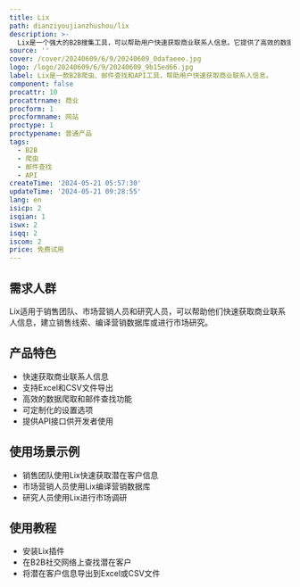 ```yaml
---
title: Lix
path: dianziyoujianzhushou/lix
description: >-
  Lix是一个强大的B2B搜集工具，可以帮助用户快速获取商业联系人信息。它提供了高效的数据爬取和邮件查找功能，支持Excel和CSV文件导出。Lix的主要优点是快速、易于使用和高度可定制。
source: ''
cover: /cover/20240609/6/9/20240609_0dafaeee.jpg
logo: /logo/20240609/6/9/20240609_9b15ed66.jpg
label: Lix是一款B2B爬虫、邮件查找和API工具，帮助用户快速获取商业联系人信息。
component: false
procattr: 10
procattrname: 商业
procform: 1
procformname: 网站
proctype: 1
proctypename: 普通产品
tags:
  - B2B
  - 爬虫
  - 邮件查找
  - API
createTime: '2024-05-21 05:57:30'
updateTime: '2024-05-21 09:28:55'
lang: en
isicp: 2
isqian: 1
iswx: 2
isqq: 2
iscom: 2
price: 免费试用
---
```


## 需求人群

Lix适用于销售团队、市场营销人员和研究人员，可以帮助他们快速获取商业联系人信息，建立销售线索、编译营销数据库或进行市场研究。

## 产品特色

* 快速获取商业联系人信息
* 支持Excel和CSV文件导出
* 高效的数据爬取和邮件查找功能
* 可定制化的设置选项
* 提供API接口供开发者使用

## 使用场景示例

* 销售团队使用Lix快速获取潜在客户信息
* 市场营销人员使用Lix编译营销数据库
* 研究人员使用Lix进行市场调研

## 使用教程

* 安装Lix插件
* 在B2B社交网络上查找潜在客户
* 将潜在客户信息导出到Excel或CSV文件
